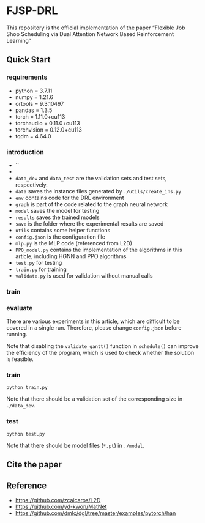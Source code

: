 # FJSP-DRL

This repository is the official implementation of the paper “Flexible Job Shop Scheduling via Dual Attention Network Based Reinforcement Learning”

## Quick Start

### requirements

- python $=$ 3.7.11
- numpy $=$ 1.21.6
- ortools $=$ 9.3.10497
- pandas $=$ 1.3.5
- torch $=$ 1.11.0+cu113
- torchaudio $=$ 0.11.0+cu113
- torchvision $=$ 0.12.0+cu113
- tqdm $=$ 4.64.0

### introduction

- ``
- 
- `data_dev` and `data_test` are the validation sets and test sets, respectively.
- `data` saves the instance files generated by `./utils/create_ins.py`
- `env` contains code for the DRL environment
- `graph` is part of the code related to the graph neural network
- `model` saves the model for testing
- `results` saves the trained models
- `save` is the folder where the experimental results are saved
- `utils` contains some helper functions
- `config.json` is the configuration file
- `mlp.py` is the MLP code (referenced from L2D)
- `PPO_model.py` contains the implementation of the algorithms in this article, including HGNN and PPO algorithms
- `test.py` for testing
- `train.py` for training
- `validate.py` is used for validation without manual calls



### train



### evaluate

There are various experiments in this article, which are difficult to be covered in a single run. Therefore, please change `config.json` before running.

Note that disabling the `validate_gantt()` function in `schedule()` can improve the efficiency of the program, which is used to check whether the solution is feasible.

### train

```
python train.py
```



Note that there should be a validation set of the corresponding size in `./data_dev`.

### test

```
python test.py
```



Note that there should be model files (`*.pt`) in `./model`.

## Cite the paper



## Reference

- https://github.com/zcaicaros/L2D
- https://github.com/yd-kwon/MatNet
- https://github.com/dmlc/dgl/tree/master/examples/pytorch/han